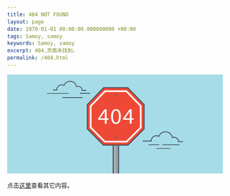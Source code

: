 ```yaml
---
title: 404 NOT FOUND
layout: page
date: 1970-01-01 00:00:00.000000000 +00:00
tags: Samoy, samoy
keywords: Samoy, samoy
excerpt: 404,页面未找到。
permalink: /404.html
---
```


![404](/assets/images/404.png)

点击[这里](/#blog)查看其它内容。